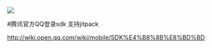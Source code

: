 [![](https://jitpack.io/v/yikuo123/QQOpenSdkForAndroid.svg)](https://jitpack.io/#yikuo123/QQOpenSdkForAndroid)

#腾讯官方QQ登录sdk
支持jitpack

http://wiki.open.qq.com/wiki/mobile/SDK%E4%B8%8B%E8%BD%BD
